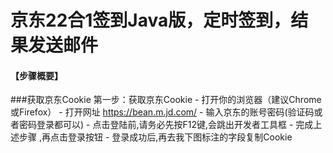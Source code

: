 # 京东22合1签到Java版，定时签到，结果发送邮件


#### 【步骤概要】
###获取京东Cookie
第一步：获取京东Cookie
    - 打开你的浏览器（建议Chrome或Firefox）
    - 打开网址 https://bean.m.jd.com/
    - 输入京东的账号密码(验证码或者密码登录都可以)
    - 点击登陆前,请务必先按F12键,会跳出开发者工具框
    - 完成上述步骤 ,再点击登录按钮
    - 登录成功后,再去我下图标注的字段复制Cookie
    
